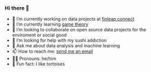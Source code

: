 ### Hi there 👋

<!--
**framoni/framoni** is a ✨ _special_ ✨ repository because its `README.md` (this file) appears on your GitHub profile. 

Here are some ideas to get you started:
-->

- 🐬 I’m currently working on data projects at [finleap connect](https://connect.finleap.com)
- 🎲 I’m currently learning [game theory](https://en.wikipedia.org/wiki/Game_theory)
- 🤝 I’m looking to collaborate on open source data projects for the enviroment or social good
- 🍣 I’m looking for help with my sushi addiction
- 💬 Ask me about data analysis and machine learning
- 📫 How to reach me: [send me an email](mailto:francesco.ramoni@email.it)
- 🙋‍♂️ Pronouns: he/him
- 🐢 Fun fact: I like tortoises
